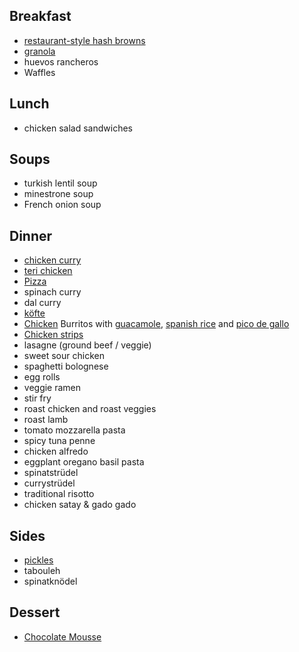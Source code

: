 ## Breakfast
* [restaurant-style hash browns](hash-browns.md)
* [granola](granola.md)
* huevos rancheros
* Waffles

## Lunch
* chicken salad sandwiches

## Soups
* turkish lentil soup
* minestrone soup
* French onion soup

## Dinner
* [chicken curry](chicken-curry.md)
* [teri chicken](teri-chicken.md)
* [Pizza](pizza.md)
* spinach curry
* dal curry
* [köfte](köfte.md)
* [Chicken](burrito-chicken.md) Burritos with [guacamole](guacamole.md), [spanish rice](spanish-rice.md) and [pico de gallo](pico.md)
* [Chicken strips](chicken-strips.md)
* lasagne (ground beef / veggie)
* sweet sour chicken
* spaghetti bolognese
* egg rolls
* veggie ramen
* stir fry
* roast chicken and roast veggies
* roast lamb
* tomato mozzarella pasta
* spicy tuna penne
* chicken alfredo
* eggplant oregano basil pasta
* spinatstrüdel
* currystrüdel
* traditional risotto
* chicken satay & gado gado

## Sides
* [pickles](pickles.md)
* tabouleh
* spinatknödel

## Dessert

* [Chocolate Mousse](choc-mousse.md)
